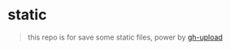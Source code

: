 # static

> this repo is for save some static files, power by [gh-upload](https://github.com/yuler/gh-upload/)
